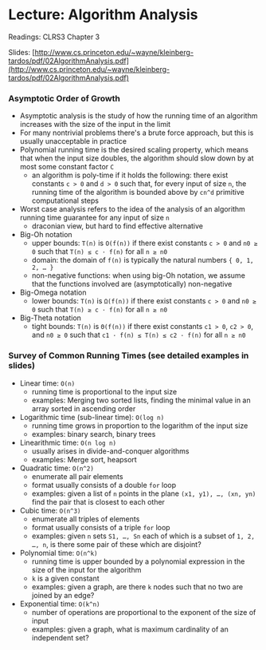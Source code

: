 # Lecture: Algorithm Analysis

Readings: CLRS3 Chapter 3

Slides: [http://www.cs.princeton.edu/~wayne/kleinberg-tardos/pdf/02AlgorithmAnalysis.pdf](http://www.cs.princeton.edu/~wayne/kleinberg-tardos/pdf/02AlgorithmAnalysis.pdf)

### Asymptotic Order of Growth
- Asymptotic analysis is the study of how the running time of an algorithm increases with the size of the input in the limit
- For many nontrivial problems there's a brute force approach, but this is usually unacceptable in practice
- Polynomial running time is the desired scaling property, which means that when the input size doubles, the algorithm should slow down by at most some constant factor ``C``
  - an algorithm is poly-time if it holds the following: there exist constants ``c > 0`` and ``d > 0`` such that, for every input of size ``n``, the running time of the algorithm is bounded above by ``cn^d`` primitive computational steps
- Worst case analysis refers to the idea of the analysis of an algorithm running time guarantee for any input of size ``n``
  - draconian view, but hard to find effective alternative
- Big-Oh notation
  - upper bounds: ``T(n)`` is ``O(f(n))`` if there exist constants ``c > 0`` and ``n0 ≥ 0`` such that ``T(n) ≤ c · f(n)`` for all ``n ≥ n0``
  - domain: the domain of ``f(n)`` is typically the natural numbers ``{ 0, 1, 2, … }``
  - non-negative functions: when using big-Oh notation, we assume that the functions involved are (asymptotically) non-negative
- Big-Omega notation
  - lower bounds: ``T(n)`` is ``Ω(f(n))`` if there exist constants ``c > 0`` and ``n0 ≥ 0`` such that ``T(n) ≥ c · f(n)`` for all ``n ≥ n0``
- Big-Theta notation
  - tight bounds:  ``T(n)`` is ``Θ(f(n))`` if there exist constants ``c1 > 0``, ``c2 > 0``, and ``n0 ≥ 0`` such that ``c1 · f(n) ≤ T(n) ≤ c2 · f(n)`` for all ``n ≥ n0``

### Survey of Common Running Times (see detailed examples in slides)
- Linear time: ``O(n)``
  - running time is proportional to the input size
  - examples: Merging two sorted lists, finding the minimal value in an array sorted in ascending order
- Logarithmic time (sub-linear time): ``O(log n)``
  - running time grows in proportion to the logarithm of the input size
  - examples: binary search, binary trees
- Linearithmic time: ``O(n log n)``
  - usually arises in divide-and-conquer algorithms
  - examples: Merge sort, heapsort
- Quadratic time: ``O(n^2)``
  - enumerate all pair elements
  - format usually consists of a double ``for`` loop
  - examples: given a list of ``n`` points in the plane ``(x1, y1), …, (xn, yn)`` find the pair that is closest to each other
- Cubic time: ``O(n^3)``
  - enumerate all triples of elements
  - format usually consists of a triple ``for`` loop
  - examples: given ``n`` sets ``S1, …, Sn`` each of which is a subset of ``1, 2, …, n``, is there some pair of these which are disjoint?
- Polynomial time: ``O(n^k)``
  - running time is upper bounded by a polynomial expression in the size of the input for the algorithm
  - ``k`` is a given constant
  - examples: given a graph, are there ``k`` nodes such that no two are joined by an edge?
- Exponential time: ``O(k^n)``
  - number of operations are proportional to the exponent of the size of input
  - examples: given a graph, what is maximum cardinality of an independent set?
